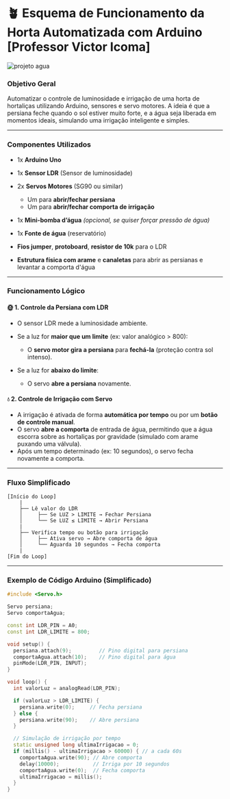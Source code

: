 # 🪴 Esquema de Funcionamento da Horta Automatizada com Arduino [Professor Victor Icoma]
![projeto agua](https://github.com/user-attachments/assets/a9407581-8981-4162-bdef-06129cdf7ff2)

### **Objetivo Geral**

Automatizar o controle de luminosidade e irrigação de uma horta de hortaliças utilizando Arduino, sensores e servo motores. A ideia é que a persiana feche quando o sol estiver muito forte, e a água seja liberada em momentos ideais, simulando uma irrigação inteligente e simples.

---

### **Componentes Utilizados**

* 1x **Arduino Uno**
* 1x **Sensor LDR** (Sensor de luminosidade)
* 2x **Servos Motores** (SG90 ou similar)

  * Um para **abrir/fechar persiana**
  * Um para **abrir/fechar comporta de irrigação**
* 1x **Mini-bomba d’água** *(opcional, se quiser forçar pressão de água)*
* 1x **Fonte de água** (reservatório)
* **Fios jumper**, **protoboard**, **resistor de 10k** para o LDR
* **Estrutura física com arame** e **canaletas** para abrir as persianas e levantar a comporta d'água

---

### **Funcionamento Lógico**

#### 🌞 1. Controle da Persiana com LDR

* O sensor LDR mede a luminosidade ambiente.
* Se a luz for **maior que um limite** (ex: valor analógico > 800):

  * O **servo motor gira a persiana** para **fechá-la** (proteção contra sol intenso).
* Se a luz for **abaixo do limite**:

  * O servo **abre a persiana** novamente.

#### 💧 2. Controle de Irrigação com Servo

* A irrigação é ativada de forma **automática por tempo** ou por um **botão de controle manual**.
* O servo **abre a comporta** de entrada de água, permitindo que a água escorra sobre as hortaliças por gravidade (simulado com arame puxando uma válvula).
* Após um tempo determinado (ex: 10 segundos), o servo fecha novamente a comporta.

---

### **Fluxo Simplificado**

```plaintext
[Início do Loop]
    |
    ├── Lê valor do LDR
    │     ├── Se LUZ > LIMITE → Fechar Persiana
    │     └── Se LUZ ≤ LIMITE → Abrir Persiana
    |
    ├── Verifica tempo ou botão para irrigação
    │     ├── Ativa servo → Abre comporta de água
    │     └── Aguarda 10 segundos → Fecha comporta
    |
[Fim do Loop]
```

---

### **Exemplo de Código Arduino (Simplificado)**

```cpp
#include <Servo.h>

Servo persiana;
Servo comportaAgua;

const int LDR_PIN = A0;
const int LDR_LIMITE = 800;

void setup() {
  persiana.attach(9);         // Pino digital para persiana
  comportaAgua.attach(10);    // Pino digital para água
  pinMode(LDR_PIN, INPUT);
}

void loop() {
  int valorLuz = analogRead(LDR_PIN);

  if (valorLuz > LDR_LIMITE) {
    persiana.write(0);     // Fecha persiana
  } else {
    persiana.write(90);    // Abre persiana
  }

  // Simulação de irrigação por tempo
  static unsigned long ultimaIrrigacao = 0;
  if (millis() - ultimaIrrigacao > 60000) { // a cada 60s
    comportaAgua.write(90); // Abre comporta
    delay(10000);           // Irriga por 10 segundos
    comportaAgua.write(0);  // Fecha comporta
    ultimaIrrigacao = millis();
  }
}
```
